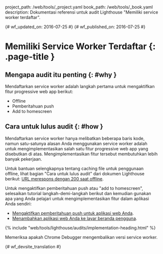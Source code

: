 project_path: /web/tools/_project.yaml
book_path: /web/tools/_book.yaml
description: Dokumentasi referensi untuk audit Lighthouse "Memiliki service worker terdaftar".

{# wf_updated_on: 2016-07-25 #}
{# wf_published_on: 2016-07-25 #}

# Memiliki Service Worker Terdaftar {: .page-title }

## Mengapa audit itu penting {: #why }

Mendaftarkan service worker adalah langkah pertama untuk mengaktifkan fitur
progressive web app berikut:

* Offline
* Pemberitahuan push
* Add to homescreen

## Cara untuk lulus audit {: #how }

Mendaftarkan service worker hanya melibatkan beberapa baris kode, namun satu-satunya
alasan Anda menggunakan service worker adalah untuk mengimplementasikan salah satu fitur progressive
web app yang disebutkan di atas. Mengimplementasikan fitur tersebut membutuhkan lebih banyak
pekerjaan.

Untuk bantuan selengkapnya tentang caching file untuk penggunaan offline, lihat bagian "Cara untuk lulus
audit" dari dokumen Lighthouse berikut: [URL merespons dengan 200 saat
offline](http-200-when-offline#how).

Untuk mengaktifkan pemberitahuan push atau "add to homescreen", selesaikan
tutorial langkah-demi-langkah berikut dan kemudian gunakan apa yang Anda pelajari untuk mengimplementasikan
fitur dalam aplikasi Anda sendiri:

* [Mengaktifkan pemberitahuan push untuk aplikasi
  web Anda](https://codelabs.developers.google.com/codelabs/push-notifications).
* [Menambahkan aplikasi web Anda ke layar
  beranda pengguna](https://codelabs.developers.google.com/codelabs/add-to-home-screen).

{% include "web/tools/lighthouse/audits/implementation-heading.html" %}

Memeriksa apakah Chrome Debugger mengembalikan versi service worker.


{# wf_devsite_translation #}
